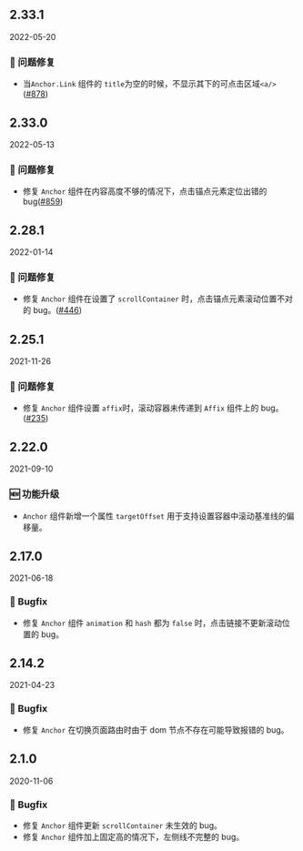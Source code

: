 ## 2.33.1

2022-05-20

### 🐛 问题修复

- 当`Anchor.Link` 组件的 `title`为空的时候，不显示其下的可点击区域`<a/>`([#878](https://github.com/arco-design/arco-design/pull/878))

## 2.33.0

2022-05-13

### 🐛 问题修复

- 修复 `Anchor` 组件在内容高度不够的情况下，点击锚点元素定位出错的 bug([#859](https://github.com/arco-design/arco-design/pull/859))

## 2.28.1

2022-01-14

### 🐛 问题修复

- 修复 `Anchor` 组件在设置了 `scrollContainer` 时，点击锚点元素滚动位置不对的 bug。([#446](https://github.com/arco-design/arco-design/pull/446))

## 2.25.1

2021-11-26

### 🐛 问题修复

- 修复 `Anchor` 组件设置 `affix`时，滚动容器未传递到 `Affix` 组件上的 bug。([#235](https://github.com/arco-design/arco-design/pull/235))

## 2.22.0

2021-09-10

### 🆕 功能升级

- `Anchor` 组件新增一个属性 `targetOffset` 用于支持设置容器中滚动基准线的偏移量。

## 2.17.0

2021-06-18

### 🐛 Bugfix

- 修复 `Anchor` 组件 `animation` 和 `hash` 都为 `false` 时，点击链接不更新滚动位置的 bug。

## 2.14.2

2021-04-23

### 🐛 Bugfix

- 修复 `Anchor` 在切换页面路由时由于 dom 节点不存在可能导致报错的 bug。

## 2.1.0

2020-11-06

### 🐛 Bugfix

- 修复 `Anchor` 组件更新 `scrollContainer` 未生效的 bug。
- 修复 `Anchor` 组件加上固定高的情况下，左侧线不完整的 bug。



